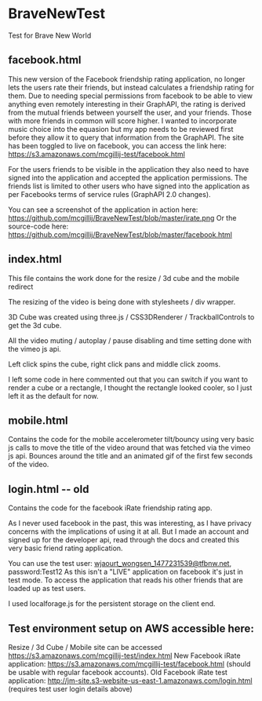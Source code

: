 # BraveNewTest
Test for Brave New World

## facebook.html
This new version of the Facebook friendship rating application, no longer lets the users rate their friends, but instead calculates a friendship rating for them. Due to needing special permissions from facebook to be able to view anything even remotely interesting in their GraphAPI, the rating is derived from the mutual friends between yourself the user, and your friends. Those with more friends in common will score higher. I wanted to incorporate music choice into the equasion but my app needs to be reviewed first before they allow it to query that information from the GraphAPI. The site has been toggled to live on facebook, you can access the link here: https://s3.amazonaws.com/mcgillij-test/facebook.html

For the users friends to be visible in the application they also need to have signed into the application and accepted the application permissions. The friends list is limited to other users who have signed into the application as per Facebooks terms of service rules (GraphAPI 2.0 changes).

You can see a screenshot of the application in action here: https://github.com/mcgillij/BraveNewTest/blob/master/irate.png 
Or the source-code here: https://github.com/mcgillij/BraveNewTest/blob/master/facebook.html

## index.html
This file contains the work done for the resize / 3d cube and the mobile redirect

The resizing of the video is being done with stylesheets / div wrapper.

3D Cube was created using three.js / CSS3DRenderer / TrackballControls to get the 3d cube.

All the video muting / autoplay / pause disabling and time setting done with the vimeo js api.

Left click spins the cube, right click pans and middle click zooms.

I left some code in here commented out that you can switch if you want to render a cube or a rectangle, I thought the rectangle looked cooler, so I just left it as the default for now.

## mobile.html
Contains the code for the mobile accelerometer tilt/bouncy 
using very basic js calls to move the title of the video around that was fetched via the vimeo js api.
Bounces around the title and an animated gif of the first few seconds of the video.

## login.html -- old
Contains the code for the facebook iRate friendship rating app.

As I never used facebook in the past, this was interesting, as I have privacy concerns with the implications of using it at all. But I made an account and signed up for the developer api, read through the docs and created this very basic friend rating application.

You can use the test user: wjaourt_wongsen_1477231539@tfbnw.net, password:Test12
As this isn't a "LIVE" application on facebook it's just in test mode.
To access the application that reads his other friends that are loaded up as test users.

I used localforage.js for the persistent storage on the client end. 

## Test environment setup on AWS accessible here:

Resize / 3d Cube / Mobile site can be accessed https://s3.amazonaws.com/mcgillij-test/index.html
New Facebook iRate application: https://s3.amazonaws.com/mcgillij-test/facebook.html (should be usable with regular facebook accounts).
Old Facebook iRate test application: http://jm-site.s3-website-us-east-1.amazonaws.com/login.html (requires test user login details above)

